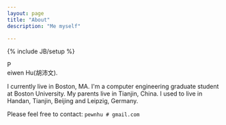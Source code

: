 ```yaml
---
layout: page
title: "About"
description: "Me myself"

---
```

{% include JB/setup %}

P  
eiwen Hu(胡沛文).

I currently live in Boston, MA. I'm a computer engineering graduate student at Boston University. 
My parents live in Tianjin, China. I used to live in Handan, Tianjin, Beijing and Leipzig, Germany.

Please feel free to contact:  `pewnhu # gmail.com`
